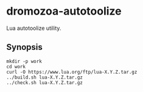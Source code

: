 # dromozoa-autotoolize

Lua autotoolize utility.

## Synopsis

```
mkdir -p work
cd work
curl -O https://www.lua.org/ftp/lua-X.Y.Z.tar.gz
../build.sh lua-X.Y.Z.tar.gz
../check.sh lua-X.Y.Z.tar.gz
```
